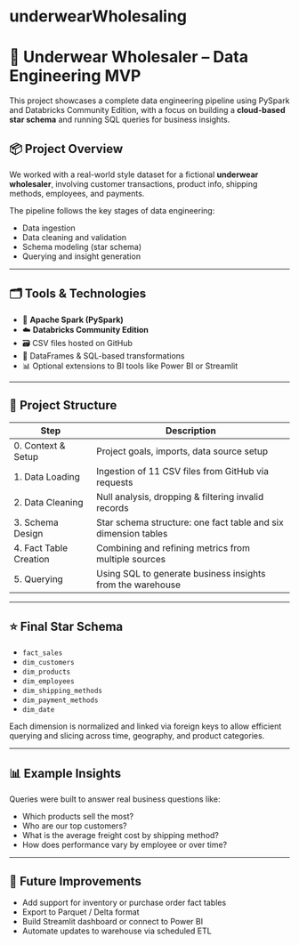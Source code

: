 # underwearWholesaling

# 🧱 Underwear Wholesaler – Data Engineering MVP

This project showcases a complete data engineering pipeline using PySpark and Databricks Community Edition, with a focus on building a **cloud-based star schema** and running SQL queries for business insights.

## 📦 Project Overview

We worked with a real-world style dataset for a fictional **underwear wholesaler**, involving customer transactions, product info, shipping methods, employees, and payments.

The pipeline follows the key stages of data engineering:
- Data ingestion
- Data cleaning and validation
- Schema modeling (star schema)
- Querying and insight generation

---

## 🗂️ Tools & Technologies

- 🧠 **Apache Spark (PySpark)**
- ☁️ **Databricks Community Edition**
- 🗃️ CSV files hosted on GitHub
- 🧹 DataFrames & SQL-based transformations
- 📊 Optional extensions to BI tools like Power BI or Streamlit

---

## 🧭 Project Structure

| Step | Description |
|------|-------------|
| 0. Context & Setup     | Project goals, imports, data source setup |
| 1. Data Loading        | Ingestion of 11 CSV files from GitHub via requests |
| 2. Data Cleaning       | Null analysis, dropping & filtering invalid records |
| 3. Schema Design       | Star schema structure: one fact table and six dimension tables |
| 4. Fact Table Creation | Combining and refining metrics from multiple sources |
| 5. Querying            | Using SQL to generate business insights from the warehouse |

---

## ⭐ Final Star Schema

- `fact_sales`
- `dim_customers`
- `dim_products`
- `dim_employees`
- `dim_shipping_methods`
- `dim_payment_methods`
- `dim_date`

Each dimension is normalized and linked via foreign keys to allow efficient querying and slicing across time, geography, and product categories.

---

## 📊 Example Insights

Queries were built to answer real business questions like:
- Which products sell the most?
- Who are our top customers?
- What is the average freight cost by shipping method?
- How does performance vary by employee or over time?

---

## 🚀 Future Improvements

- Add support for inventory or purchase order fact tables
- Export to Parquet / Delta format
- Build Streamlit dashboard or connect to Power BI
- Automate updates to warehouse via scheduled ETL
